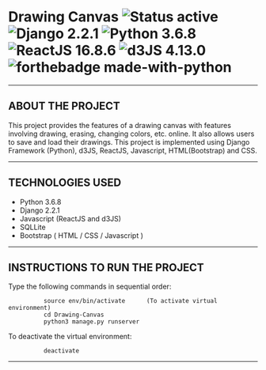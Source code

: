 # Drawing Canvas ![Status active](https://img.shields.io/badge/Status-active%20development-2eb3c1.svg) ![Django 2.2.1](https://img.shields.io/badge/Django-2.2.1-green.svg) ![Python 3.6.8](https://img.shields.io/badge/Python-3.6.8-blue.svg) ![ReactJS 16.8.6](https://img.shields.io/badge/ReactJS-16.8.6-red.svg) ![d3JS 4.13.0](https://img.shields.io/badge/d3JS-4.13-blue.svg) ![forthebadge made-with-python](http://ForTheBadge.com/images/badges/made-with-python.svg)
----------------------------
ABOUT THE PROJECT
----------------------------

This project provides the features of a drawing canvas
with features involving drawing, erasing, changing colors,
etc. online. It also allows users to save and load their
drawings. This project is implemented using Django Framework
(Python), d3JS, ReactJS, Javascript, HTML(Bootstrap) and CSS.

----------------------------
TECHNOLOGIES USED
----------------------------

- Python 3.6.8
- Django 2.2.1
- Javascript (ReactJS and d3JS)
- SQLLite
- Bootstrap ( HTML / CSS / Javascript )

----------------------------
INSTRUCTIONS TO RUN THE PROJECT
----------------------------

Type the following commands in sequential order:

              source env/bin/activate      (To activate virtual environment)
              cd Drawing-Canvas
              python3 manage.py runserver  

To deactivate the virtual environment:

              deactivate               

----------------------------
